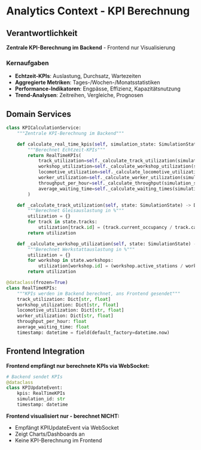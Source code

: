 # Analytics Context - KPI Berechnung

## Verantwortlichkeit

**Zentrale KPI-Berechnung im Backend** - Frontend nur Visualisierung

### Kernaufgaben
- **Echtzeit-KPIs**: Auslastung, Durchsatz, Wartezeiten
- **Aggregierte Metriken**: Tages-/Wochen-/Monatsstatistiken
- **Performance-Indikatoren**: Engpässe, Effizienz, Kapazitätsnutzung
- **Trend-Analysen**: Zeitreihen, Vergleiche, Prognosen

## Domain Services

```python
class KPICalculationService:
    """Zentrale KPI-Berechnung im Backend"""

    def calculate_real_time_kpis(self, simulation_state: SimulationState) -> RealTimeKPIs:
        """Berechnet Echtzeit-KPIs"""
        return RealTimeKPIs(
            track_utilization=self._calculate_track_utilization(simulation_state),
            workshop_utilization=self._calculate_workshop_utilization(simulation_state),
            locomotive_utilization=self._calculate_locomotive_utilization(simulation_state),
            worker_utilization=self._calculate_worker_utilization(simulation_state),
            throughput_per_hour=self._calculate_throughput(simulation_state),
            average_waiting_time=self._calculate_waiting_times(simulation_state)
        )

    def _calculate_track_utilization(self, state: SimulationState) -> Dict[str, float]:
        """Berechnet Gleisauslastung in %"""
        utilization = {}
        for track in state.tracks:
            utilization[track.id] = (track.current_occupancy / track.capacity) * 100
        return utilization

    def _calculate_workshop_utilization(self, state: SimulationState) -> Dict[str, float]:
        """Berechnet Werkstattauslastung in %"""
        utilization = {}
        for workshop in state.workshops:
            utilization[workshop.id] = (workshop.active_stations / workshop.total_stations) * 100
        return utilization

@dataclass(frozen=True)
class RealTimeKPIs:
    """KPIs werden im Backend berechnet, ans Frontend gesendet"""
    track_utilization: Dict[str, float]
    workshop_utilization: Dict[str, float]
    locomotive_utilization: Dict[str, float]
    worker_utilization: Dict[str, float]
    throughput_per_hour: float
    average_waiting_time: float
    timestamp: datetime = field(default_factory=datetime.now)
```

## Frontend Integration

**Frontend empfängt nur berechnete KPIs via WebSocket:**

```python
# Backend sendet KPIs
@dataclass
class KPIUpdateEvent:
    kpis: RealTimeKPIs
    simulation_id: str
    timestamp: datetime
```

**Frontend visualisiert nur - berechnet NICHT:**
- Empfängt KPIUpdateEvent via WebSocket
- Zeigt Charts/Dashboards an
- Keine KPI-Berechnung im Frontend
